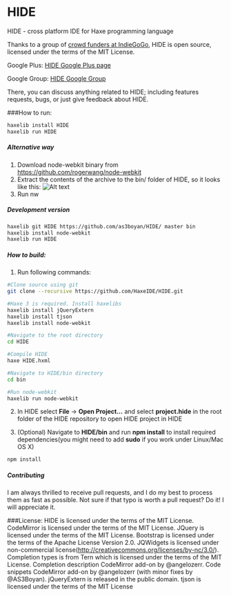 HIDE
====

HIDE - cross platform IDE for Haxe programming language

Thanks to a group of [crowd funders at IndieGoGo](http://www.indiegogo.com/projects/cactus-ide/), HIDE is open source, licensed under the terms of the MIT License.

Google Plus:
[HIDE Google Plus page](https://plus.google.com/113245482496557815887)

Google Group:
[HIDE Google Group](https://groups.google.com/forum/#!forum/haxeide)

There, you can discuss anything related to HIDE; including features requests, bugs, or just give feedback about HIDE.

###How to run:

``` haxe
haxelib install HIDE
haxelib run HIDE
```

##### Alternative way

1. Download node-webkit binary from https://github.com/rogerwang/node-webkit
2. Extract the contents of the archive to the bin/ folder of HIDE, so it looks like this: 
![Alt text](http://s13.postimg.org/9l0qcxo87/screenshot_204.png)
3. Run nw

##### Development version

```bash
haxelib git HIDE https://github.com/as3boyan/HIDE/ master bin
haxelib install node-webkit
haxelib run HIDE
```

##### How to build:

1. Run following commands:

```bash
#Clone source using git
git clone --recursive https://github.com/HaxeIDE/HIDE.git

#Haxe 3 is required. Install haxelibs
haxelib install jQueryExtern
haxelib install tjson
haxelib install node-webkit

#Navigate to the root directory
cd HIDE

#Compile HIDE
haxe HIDE.hxml

#Navigate to HIDE/bin directory
cd bin

#Run node-webkit
haxelib run node-webkit
```

2. In HIDE select __File__ -> __Open Project...__ and select __project.hide__ in the root folder of the HIDE repository to open HIDE project in HIDE

3. (Optional) Navigate to __HIDE/bin__ and run __npm install__ to install required dependencies(you might need to add __sudo__ if you work under Linux/Mac OS X)

```bash
npm install
```

##### Contributing
I am always thrilled to receive pull requests, and I do my best to process them as fast as possible. Not sure if that typo is worth a pull request? Do it! I will appreciate it.

###License:
HIDE is licensed under the terms of the MIT License.
CodeMirror is licensed under the terms of the MIT License.
JQuery is licensed under the terms of the MIT License.
Bootstrap is licensed under the terms of the Apache License Version 2.0.
JQWidgets is licensed under non-commercial license(http://creativecommons.org/licenses/by-nc/3.0/).
Completion types is from Tern which is licensed under the terms of the MIT License.
Completion description CodeMirror add-on by @angelozerr.
Code snippets CodeMirror add-on by @angelozerr (with minor fixes by @AS3Boyan).
jQueryExtern is released in the public domain.
tjson is licensed under the terms of the MIT License
